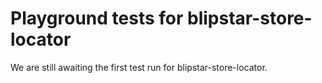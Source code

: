 # Playground tests for blipstar-store-locator
We are still awaiting the first test run for blipstar-store-locator.
